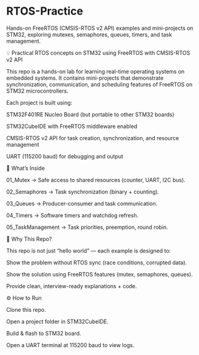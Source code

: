 # RTOS-Practice
Hands-on FreeRTOS (CMSIS-RTOS v2 API) examples and mini-projects on STM32, exploring mutexes, semaphores, queues, timers, and task management.




💡 Practical RTOS concepts on STM32 using FreeRTOS with CMSIS-RTOS v2 API

This repo is a hands-on lab for learning real-time operating systems on embedded systems.
It contains mini-projects that demonstrate synchronization, communication, and scheduling features of FreeRTOS on STM32 microcontrollers.

Each project is built using:

STM32F401RE Nucleo Board (but portable to other STM32 boards)

STM32CubeIDE with FreeRTOS middleware enabled

CMSIS-RTOS v2 API for task creation, synchronization, and resource management

UART (115200 baud) for debugging and output

📂 What’s Inside

01_Mutex → Safe access to shared resources (counter, UART, I2C bus).

02_Semaphores → Task synchronization (binary + counting).

03_Queues → Producer-consumer and task communication.

04_Timers → Software timers and watchdog refresh.

05_TaskManagement → Task priorities, preemption, round robin.

🚀 Why This Repo?

This repo is not just “hello world” — each example is designed to:

Show the problem without RTOS sync (race conditions, corrupted data).

Show the solution using FreeRTOS features (mutex, semaphores, queues).

Provide clean, interview-ready explanations + code.

⚙️ How to Run

Clone this repo.

Open a project folder in STM32CubeIDE.

Build & flash to STM32 board.

Open a UART terminal at 115200 baud to view logs.
